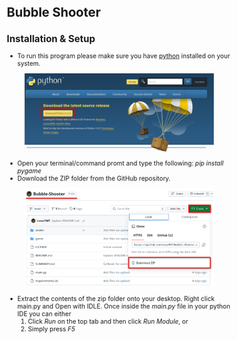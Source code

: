 # Bubble Shooter

## Installation & Setup

* To run this program please make sure you have [python](https://www.python.org/downloads/) installed on your system.

<figure><img src=".gitbook/assets/image.png" alt=""><figcaption></figcaption></figure>

* Open your terminal/command promt and type the following: _pip install pygame_
* Download the ZIP folder from the GitHub repository.

<figure><img src=".gitbook/assets/image (1).png" alt=""><figcaption></figcaption></figure>

* Extract the contents of the zip folder onto your desktop. Right click main.py and Open with IDLE. Once inside the _main.py_ file in your python IDE you can either
  1. Click _Run_ on the top tab and then click _Run Module_, or
  2. Simply press _F5_


